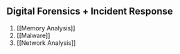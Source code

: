 ## Digital Forensics + Incident Response

1. [[Memory Analysis]]
2. [[Malware]]
3. [[Network Analysis]]